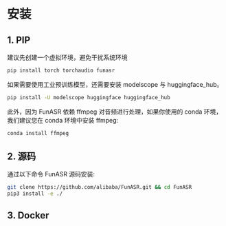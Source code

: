 # 安装

## 1. PIP

建议先创建一个虚拟环境，避免干扰系统环境

```bash
pip install torch torchaudio funasr
```

如果需要使用工业预训练模型，还需要安装 modelscope 与 huggingface_hub。

```bash
pip install -U modelscope huggingface huggingface_hub
```

此外，因为 FunASR 依赖 ffmpeg 对音频进行处理，如果你使用的 conda 环境，我们建议您在 conda 环境中安装 ffmpeg:

```bash
conda install ffmpeg
```

## 2. 源码

通过以下命令 FunASR 源码安装:

```bash
git clone https://github.com/alibaba/FunASR.git && cd FunASR
pip3 install -e ./
```

## 3. Docker

